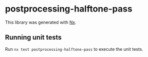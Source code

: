 # postprocessing-halftone-pass

This library was generated with [Nx](https://nx.dev).

## Running unit tests

Run `nx test postprocessing-halftone-pass` to execute the unit tests.
